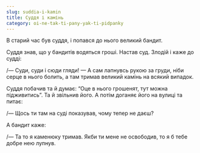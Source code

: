 ```yaml
---
slug: suddia-i-kamin
title: Суддя і камінь
category: oi-ne-tak-ti-pany-yak-ti-pidpanky
---
```

В старий час був суддя, і попався до нього великий бандит.

Суддя знав, що у бандитів водяться гроші. Настав суд. Злодій і каже до судді:

/— Суди, суди і сюди гляди! — А сам лапнувсь рукою за груди, ніби серце в нього болить, а там тримав великий камінь на всякий випадок.

Суддя побачив та й думає: “Оце в нього грошенят, тут можна підживитись”. Та й звільнив його. А потім доганяє його на вулиці та питає:

/— Щось ти там на суді показував, чому тепер не даєш?

А бандит каже:

/— Та то я каменюку тримав. Якби ти мене не освободив, то я б тебе добре нею лупнув.
